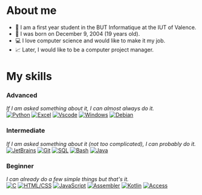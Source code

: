 # About me

- 🎒 I am a first year student in the BUT Informatique at the IUT of Valence.
- 🎂 I was born on December 9, 2004 (19 years old).
- 💻 I love computer science and would like to make it my job.
- 📈 Later, I would like to be a computer project manager.


# My skills

### Advanced
*If I am asked something about it, I can almost always do it.* <br> 
[![Python](https://img.shields.io/badge/-Python-3776AB?style=for-the-badge&logo=python&logoColor=FFFFFF)](https://www.python.org/)
[![Excel](https://img.shields.io/badge/-Excel-217346?style=for-the-badge&logo=microsoft-excel&logoColor=FFFFFF)](https://www.microsoft.com/fr-fr/microsoft-365/excel)
[![Vscode](https://img.shields.io/badge/-Vscode-007ACC?style=for-the-badge&logo=visual-studio-code&logoColor=FFFFFF)](https://code.visualstudio.com/)
[![Windows](https://img.shields.io/badge/-Windows-0078D6?style=for-the-badge&logo=windows&logoColor=FFFFFF)](https://www.microsoft.com/fr-fr/windows)
[![Debian](https://img.shields.io/badge/-Debian-A81D33?style=for-the-badge&logo=debian&logoColor=FFFFFF)](https://www.debian.org/)

### Intermediate
*If I am asked something about it (not too complicated), I can probably do it.* <br>
[![JetBrains](https://img.shields.io/badge/-JetBrains-000000?style=for-the-badge&logo=jetbrains&logoColor=FFFFFF)](https://www.jetbrains.com/)
[![Git](https://img.shields.io/badge/-Git-F05032?style=for-the-badge&logo=git&logoColor=FFFFFF)](https://git-scm.com/)
[![SQL](https://img.shields.io/badge/-SQL-4479A1?style=for-the-badge&logo=postgresql&logoColor=FFFFFF)](https://www.iso.org/standard/63555.html)
[![Bash](https://img.shields.io/badge/-Bash-4EAA25?style=for-the-badge&logo=gnu-bash&logoColor=FFFFFF)](https://www.gnu.org/software/bash/)
[![Java](https://img.shields.io/badge/-Java-007396?style=for-the-badge&logo=openjdk&logoColor=FFFFFF)](https://www.java.com/)


### Beginner
*I can already do a few simple things but that's it.* <br>
[![C](https://img.shields.io/badge/-C-A8B9CC?style=for-the-badge&logo=c&logoColor=FFFFFF)](https://www.iso.org/standard/74528.html)
[![HTML/CSS](https://img.shields.io/badge/-HTML/CSS-E34F26?style=for-the-badge&logo=html5&logoColor=FFFFFF)](https://www.w3.org/standards/webdesign/htmlcss)
[![JavaScript](https://img.shields.io/badge/-JavaScript-F7DF1E?style=for-the-badge&logo=javascript&logoColor=000000)](https://www.javascript.com/)
[![Assembler](https://img.shields.io/badge/-Assembler-6E4C13?style=for-the-badge&logo=assemblyscript&logoColor=FFFFFF)](https://www.iso.org/standard/74528.html)
[![Kotlin](https://img.shields.io/badge/-Kotlin-0095D5?style=for-the-badge&logo=kotlin&logoColor=FFFFFF)](https://kotlinlang.org/)
[![Access](https://img.shields.io/badge/-Access-A4373A?style=for-the-badge&logo=microsoft-access&logoColor=FFFFFF)](https://www.microsoft.com/fr-fr/microsoft-365/access)


